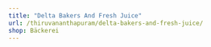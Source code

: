 ```yaml
---
title: "Delta Bakers And Fresh Juice"
url: /thiruvananthapuram/delta-bakers-and-fresh-juice/
shop: Bäckerei
---
```

